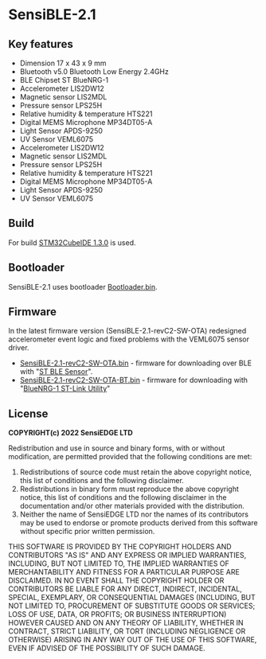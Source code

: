 # **SensiBLE-2.1**

## <b>Key features</b>
* Dimension 17 x 43 x 9 mm
* Bluetooth v5.0 Bluetooth Low Energy 2.4GHz
* BLE Chipset ST BlueNRG-1
* Accelerometer LIS2DW12
* Magnetic sensor LIS2MDL
* Pressure sensor LPS25H
* Relative humidity & temperature HTS221
* Digital MEMS Microphone MP34DT05-A
* Light Sensor APDS-9250
* UV Sensor VEML6075
* Accelerometer LIS2DW12
* Magnetic sensor LIS2MDL
* Pressure sensor LPS25H
* Relative humidity & temperature HTS221
* Digital MEMS Microphone MP34DT05-A
* Light Sensor APDS-9250
* UV Sensor VEML6075

## Build
For build [STM32CubeIDE 1.3.0](https://www.st.com/en/development-tools/stm32cubeide.html#:~:text=STM32CubeIDE%20is%20an%20advanced%20C,and%20GDB%20for%20the%20debugging.) is used.

## Bootloader
SensiBLE-2.1 uses bootloader [Bootloader.bin](binary/Bootloader.bin).

## Firmware
In the latest firmware version (SensiBLE-2.1-revC2-SW-OTA) redesigned accelerometer event logic and fixed problems with the VEML6075 sensor driver.

- [SensiBLE-2.1-revC2-SW-OTA.bin](binary/SensiBLE-2.1-revC2-SW-OTA.bin) - firmware for downloading over BLE with "[ST BLE Sensor](https://www.st.com/en/embedded-software/stblesensor.html)".
- [SensiBLE-2.1-revC2-SW-OTA-BT.bin](binary/SensiBLE-2.1-revC2-SW-OTA-BT.bin) - firmware for downloading with "[BlueNRG-1 ST-Link Utility](https://www.st.com/en/embedded-software/stsw-bnrg1stlink.html)"

## License

**COPYRIGHT(c) 2022 SensiEDGE LTD**

Redistribution and use in source and binary forms, with or without modification,
are permitted provided that the following conditions are met:
  1. Redistributions of source code must retain the above copyright notice,
     this list of conditions and the following disclaimer.
  2. Redistributions in binary form must reproduce the above copyright notice,
     this list of conditions and the following disclaimer in the documentation
     and/or other materials provided with the distribution.
  3. Neither the name of SensiEDGE LTD nor the names of its contributors may
     be used to endorse or promote products derived from this software
     without specific prior written permission.
     
THIS SOFTWARE IS PROVIDED BY THE COPYRIGHT HOLDERS AND CONTRIBUTORS "AS IS"
AND ANY EXPRESS OR IMPLIED WARRANTIES, INCLUDING, BUT NOT LIMITED TO, THE
IMPLIED WARRANTIES OF MERCHANTABILITY AND FITNESS FOR A PARTICULAR PURPOSE ARE
DISCLAIMED. IN NO EVENT SHALL THE COPYRIGHT HOLDER OR CONTRIBUTORS BE LIABLE
FOR ANY DIRECT, INDIRECT, INCIDENTAL, SPECIAL, EXEMPLARY, OR CONSEQUENTIAL
DAMAGES (INCLUDING, BUT NOT LIMITED TO, PROCUREMENT OF SUBSTITUTE GOODS OR
SERVICES; LOSS OF USE, DATA, OR PROFITS; OR BUSINESS INTERRUPTION) HOWEVER
CAUSED AND ON ANY THEORY OF LIABILITY, WHETHER IN CONTRACT, STRICT LIABILITY,
OR TORT (INCLUDING NEGLIGENCE OR OTHERWISE) ARISING IN ANY WAY OUT OF THE USE
OF THIS SOFTWARE, EVEN IF ADVISED OF THE POSSIBILITY OF SUCH DAMAGE.